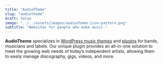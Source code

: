 ```yaml
---
title: "AudioTheme"
slug: "audiotheme"
draft: false
image: "../../assets/images/audiotheme-icon-pattern.png"
subtitle: "Websites for people who make music."
---
```

**AudioTheme** specializes in [WordPress music themes](https://audiotheme.com/wordpress-themes/?utm_source=lukemcdonald.com&utm_medium=link&utm_content=audiotheme&utm_campaign=projects) and [plugins](https://audiotheme.com/wordpress-plugins/?utm_source=lukemcdonald.com&utm_medium=link&utm_content=audiotheme&utm_campaign=projects) for bands, musicians and labels. Our unique plugin provides an all-in-one solution to meet the growing web needs of today’s independent artists, allowing them to easily manage discography, gigs, videos, and more.